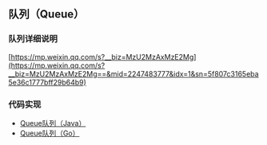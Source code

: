 ## 队列（Queue）

### 队列详细说明

[https://mp.weixin.qq.com/s?__biz=MzU2MzAxMzE2Mg](https://mp.weixin.qq.com/s?__biz=MzU2MzAxMzE2Mg==&mid=2247483777&idx=1&sn=5f807c3165eba5e36c1777bff29b64b9)

### 代码实现

- [Queue队列（Java）](../java/Queue)
- [Queue队列（Go）](../golang/datastructure/queue.go)